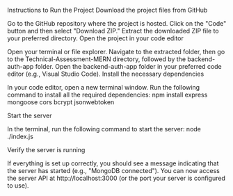 Instructions to Run the Project
Download the project files from GitHub

Go to the GitHub repository where the project is hosted.
Click on the "Code" button and then select "Download ZIP."
Extract the downloaded ZIP file to your preferred directory.
Open the project in your code editor

Open your terminal or file explorer.
Navigate to the extracted folder, then go to the Technical-Assessment-MERN directory, followed by the backend-auth-app folder.
Open the backend-auth-app folder in your preferred code editor (e.g., Visual Studio Code).
Install the necessary dependencies

In your code editor, open a new terminal window.
Run the following command to install all the required dependencies:
npm install express mongoose cors bcrypt jsonwebtoken

Start the server

In the terminal, run the following command to start the server:
node ./index.js

Verify the server is running

If everything is set up correctly, you should see a message indicating that the server has started (e.g., "MongoDB connected").
You can now access the server API at http://localhost:3000 (or the port your server is configured to use).

